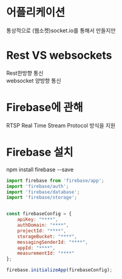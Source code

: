 # 어플리케이션
통상적으로 (웹소켓)socket.io를 통해서 만들지만

# Rest VS websockets
Rest한방향 통신  
websocket 양방향 통신

# Firebase에 관해
RTSP Real Time Stream Protocol 방식을 지원

# Firebase 설치
npm install firebase --save

``` js
import firebase from 'firebase/app';
import 'firebase/auth';
import 'firebase/database';
import 'firebase/storage';


const firebaseConfig = {
    apiKey: "****",
    authDomain: "****",
    projectId: "****",
    storageBucket: "****",
    messagingSenderId: "****",
    appId: "****",
    measurementId: "****"
};

firebase.initializeApp(firebaseConfig);
```
